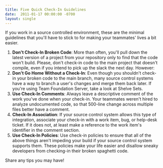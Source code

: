 ```yaml
---
title: Five Quick Check-In Guidelines
date:  2011-01-17 00:00:00 -0700
layout: single
---
```


If you work in a source controlled environment, these are the minimal guidelines that you'll have to stick to for making your teammates' lives a bit easier.

1. **Don't Check-In Broken Code**: More than often, you'll pull down the latest version of a project from your repository only to find that the code won't build. Please, don't check-in code to the main project that doesn't compile, even if you intend to pick up the slack the next day. However:
1. **Don't Go Home Without a Check-In**: Even though you shouldn't check-in your broken code to the main branch, many source control systems have a way to branch a user's changes and merge them back later. If you're using Team Foundation Server, take a look at Shelve Sets.
1. **Use Check-In Comments**: Always leave a descriptive comment of the work you've done when your check-in. Your teammates weren't hired to analyze undocumented code, so that 500-line change across multiple files better have a comment.
1. **Check-In Association**: If your source control system allows this type of integration, associate your check-in with a work item, bug, or help-desk ticket. If it does not, at least make a reference to the work item's identifier in the comment section.
1. **Use Check-In Policies**: Use check-in policies to ensure that all of the above things aren't impeding your build if your source control system supports them. These policies make your life easier and disallow sneaky developers from checking-in their broken spaghetti code.

Share any tips you may have!
